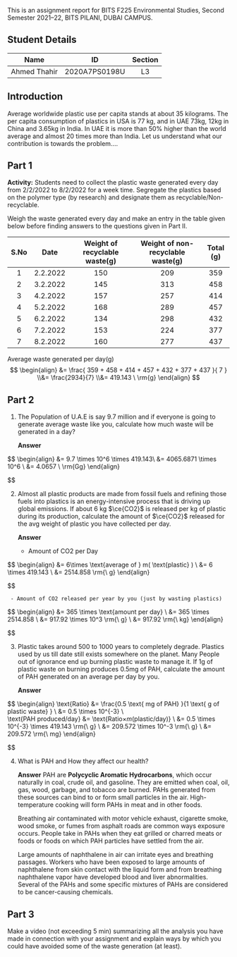 This is an assignment report for BITS F225 Environmental Studies, Second Semester 2021–22, BITS PILANI, DUBAI CAMPUS.

## Student Details

|     Name     |      ID       | Section |
| :----------: | :-----------: | :-----: |
| Ahmed Thahir | 2020A7PS0198U |   L3    |

## Introduction

Average worldwide plastic use per capita stands at about 35 kilograms. The per capita consumption of plastics in USA is 77 kg, and in UAE 73kg, 12kg in China and 3.65kg in India. In UAE it is more than 50% higher than the world average and almost 20 times more than India. Let us understand what our contribution is towards the problem....

## Part 1

**Activity:** Students need to collect the plastic waste generated every day from 2/2/2022 to 8/2/2022 for a week time. Segregate the plastics based on the polymer type (by research) and designate them as recyclable/Non-recyclable.

Weigh the waste generated every day and make an entry in the table given below before finding answers to the questions given in Part II.

| S.No |   Date   | Weight of recyclable waste(g) | Weight of non-recyclable waste(g) | Total (g) |
| :--: | :------: | :---------------------------: | :-------------------------------: | :-------: |
|  1   | 2.2.2022 |              150              |                209                |    359    |
|  2   | 3.2.2022 |              145              |                313                |    458    |
|  3   | 4.2.2022 |              157              |                257                |    414    |
|  4   | 5.2.2022 |              168              |                289                |    457    |
|  5   | 6.2.2022 |              134              |                298                |    432    |
|  6   | 7.2.2022 |              153              |                224                |    377    |
|  7   | 8.2.2022 |              160              |                277                |    437    |

Average waste generated per day(g)
$$
\begin{align}
&=
\frac{
	359 + 458 + 414 + 457 + 432 + 377 + 437
}{
	7
} \\&= \frac{2934}{7} \\&= 419.143 \ \rm{g}
\end{align}
$$

## Part 2

1. The Population of U.A.E is say 9.7 million and if everyone is going to generate average waste like you, calculate how much waste will be generated in a day?
   
   **Answer**
   

$$
   \begin{align}
   &= 9.7 \times 10^6 \times 419.143\\   &= 4065.6871 \times 10^6 \\   &= 4.0657 \ \rm{Gg}
   \end{align}
   

$$
   
2. Almost all plastic products are made from fossil fuels and refining those fuels into plastics is an energy-intensive process that is driving up global emissions. If about 6 kg $\ce{CO2}$ is released per kg of plastic during its production, calculate the amount of $\ce{CO2}$ released for the avg weight of plastic you have collected per day.

   **Answer**

     - Amount of CO2 per Day
      

$$
      \begin{align}
      &= 6\times \text{average of } m( \text{plastic} ) \\      &= 6 \times 419.143 \\      &= 2514.858 \rm{\ g}
      \end{align}
      

$$
      
     - Amount of CO2 released per year by you (just by wasting plastics)
     

$$
     \begin{align}
     &= 365 \times \text{amount per day} \\     &= 365 \times 2514.858 \\     &= 917.92 \times 10^3 \rm{\ g} \\     &= 917.92 \rm{\ kg}
     \end{align}
     

$$

3. Plastic takes around 500 to 1000 years to completely degrade. Plastics used by us till date still exists somewhere on the planet. Many People out of ignorance end up burning plastic waste to manage it. If 1g of plastic waste on burning produces 0.5mg of PAH, calculate the amount of PAH generated on an average per day by you.

   **Answer**
   

$$
   \begin{align}
   \text{Ratio} &= \frac{0.5 \text{ mg of PAH} }{1 \text{ g of plastic waste} } \\   &= 0.5 \times 10^{-3} \\   
   \text{PAH produced/day} &= \text{Ratio$\times m$(plastic/day)} \\   &= 0.5 \times 10^{-3} \times 419.143 \rm{\ g} \\   &= 209.572 \times 10^-3 \rm{\ g} \\   &= 209.572 \rm{\ mg}
   \end{align}
   

$$

4. What is PAH and How they affect our health?

   **Answer**
   PAH are **Polycyclic Aromatic Hydrocarbons**, which occur naturally in coal, crude oil, and gasoline. They are emitted when coal, oil, gas, wood, garbage, and tobacco are burned. PAHs generated from these sources can bind to or form small particles in the air. High-temperature cooking will form PAHs in meat and in other foods.

   Breathing air contaminated with motor vehicle exhaust, cigarette smoke, wood smoke, or fumes from asphalt roads are common ways exposure occurs. People take in PAHs when they eat grilled or charred meats or foods or foods on which PAH particles have settled from the air.

   Large amounts of naphthalene in air can irritate eyes and breathing passages. Workers who have been exposed to large amounts of naphthalene from skin contact with the liquid form and from breathing naphthalene vapor have developed blood and liver abnormalities. Several of the PAHs and some specific mixtures of PAHs are considered to be cancer-causing chemicals.

## Part 3

Make a video (not exceeding 5 min) summarizing all the analysis you have made in connection with your assignment and explain ways by which you could have avoided some of the waste generation (at least).
